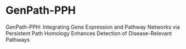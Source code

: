 # GenPath-PPH

GenPath-PPH: Integrating Gene Expression and Pathway Networks via Persistent Path Homology Enhances Detection of Disease-Relevant Pathways
